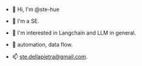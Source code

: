 - 👋 Hi, I'm @ste-hue

- 👀 I'm a SE.

- 🌱 I'm interested in Langchain and LLM in general.

- 💼 automation, data flow. 

- 📫 ste.dellapietra@gmail.com.

<!---
ste-hue/ste-hue is a ✨ special ✨ repository because its `README.md` (this file) appears on your GitHub profile.
You can click the Preview link to take a look at your changes.
--->
